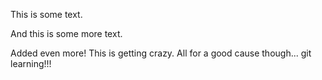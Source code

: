 This is some text.

And this is some more text.

Added even more! This is getting crazy. All for a good cause though... git learning!!! 
